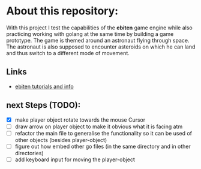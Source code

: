 # About this repository:
With this project I test the capabilities of the **ebiten** game engine while also practicing working with golang at the same time by building a game prototype. The game is themed around an astronaut flying through space. The astronaut is also supposed to encounter asteroids on which he can land and thus switch to a different mode of movement. 

## Links
* [ebiten tutorials and info](https://ebitengine.org/)

## next Steps (TODO):
- [X] make player object rotate towards the mouse Cursor
- [ ] draw arrow on player object to make it obvious what it is facing atm
- [ ] refactor the main file to generalise the functionality so it can be used of other objects (besides player-object)
- [ ] figure out how embed other go files (in the same directory and in other directories)
- [ ] add keyboard input for moving the player-object